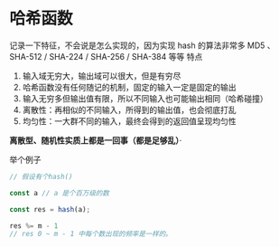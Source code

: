 # 哈希函数
记录一下特征，不会说是怎么实现的，因为实现 hash 的算法非常多
MD5 、 SHA-512 / SHA-224 / SHA-256 / SHA-384 等等
特点

1. 输入域无穷大，输出域可以很大，但是有穷尽
2. 哈希函数没有任何随记的机制，固定的输入一定是固定的输出
3. 输入无穷多但输出值有限，所以不同输入也可能输出相同（哈希碰撞）
4. 离散性：再相似的不同输入，所得到的输出值，也会彻底打乱
5. 均匀性：一大群不同的输入，最终会得到的返回值呈现均匀性

**离散型、随机性实质上都是一回事（都是足够乱）**·

举个例子

```js
// 假设有个hash()

const a // a 是个百万级的数

const res = hash(a);

res %= m - 1
// res 0 ~ m - 1 中每个数出现的频率是一样的。

```